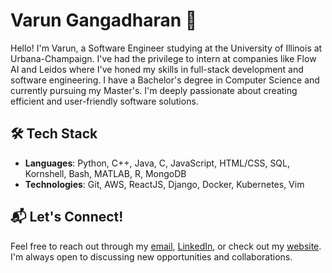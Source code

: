# Varun Gangadharan :wave:

Hello! I'm Varun, a Software Engineer studying at the University of Illinois at Urbana-Champaign. I've had the privilege to intern at companies like Flow AI and Leidos where I've honed my skills in full-stack development and software engineering. I have a Bachelor's degree in Computer Science and currently pursuing my Master's. I'm deeply passionate about creating efficient and user-friendly software solutions.

## 🛠 **Tech Stack**
- **Languages**: Python, C++, Java, C, JavaScript, HTML/CSS, SQL, Kornshell, Bash, MATLAB, R, MongoDB
- **Technologies**: Git, AWS, ReactJS, Django, Docker, Kubernetes, Vim


## 📬 **Let's Connect!**
Feel free to reach out through my [email](mailto:varun.gangadharan.63@gmail.com), [LinkedIn](https://www.linkedin.com/in/varung63/), or check out my [website](https://varungangadharan.com/). I'm always open to discussing new opportunities and collaborations.

